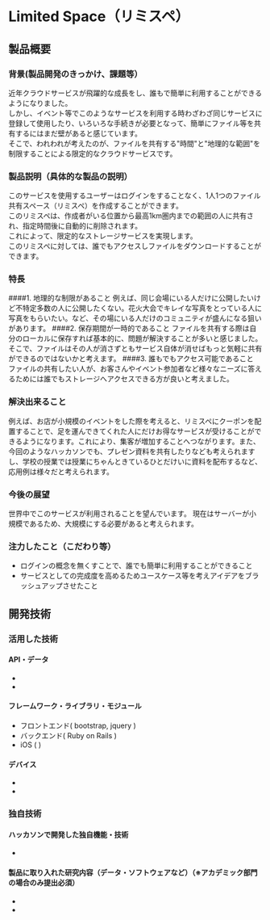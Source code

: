 # Limited Space（リミスペ）
## 製品概要
### 背景(製品開発のきっかけ、課題等）
近年クラウドサービスが飛躍的な成長をし、誰もで簡単に利用することができるようになりました。  
しかし、イベント等でこのようなサービスを利用する時わざわざ同じサービスに登録して使用したり、いろいろな手続きが必要となって、簡単にファイル等を共有するにはまだ壁があると感じています。  
そこで、われわれが考えたのが、ファイルを共有する"時間"と"地理的な範囲"を制限することによる限定的なクラウドサービスです。
### 製品説明（具体的な製品の説明）
このサービスを使用するユーザーはログインをすることなく、1人1つのファイル共有スペース（リミスペ）を作成することができます。  
このリミスペは、作成者がいる位置から最高1km圏内までの範囲の人に共有され、指定時間後に自動的に削除されます。  
これによって、限定的なストレージサービスを実現します。  
このリミスペに対しては、誰でもアクセスしファイルをダウンロードすることができます。
### 特長
####1. 地理的な制限があること
例えば、同じ会場にいる人だけに公開したいけど不特定多数の人に公開したくない。花火大会でキレイな写真をとっている人に写真をもらいたい。など、その場にいる人だけのコミュニティが盛んになる狙いがあります。
####2. 保存期間が一時的であること
ファイルを共有する際は自分のローカルに保存すれば基本的に、問題が解決することが多いと感じました。そこで、ファイルはその人が消さずともサービス自体が消せばもっと気軽に共有ができるのではないかと考えます。
####3. 誰もでもアクセス可能であること
ファイルの共有したい人が、お客さんやイベント参加者など様々なニーズに答えるためには誰でもストレージへアクセスできる方が良いと考えました。

### 解決出来ること
例えば、お店が小規模のイベントをした際を考えると、リミスペにクーポンを配置することで、足を運んできてくれた人にだけお得なサービスが受けることができるようになります。これにより、集客が増加することへつながります。また、今回のようなハッカソンでも、プレゼン資料を共有したりなども考えられますし、学校の授業では授業にちゃんときているひとだけいに資料を配布するなど、応用例は様々だと考えられます。

### 今後の展望
世界中でこのサービスが利用されることを望んでいます。
現在はサーバーが小規模であるため、大規模にする必要があると考えられます。

### 注力したこと（こだわり等）
* ログインの概念を無くすことで、誰でも簡単に利用することができること
* サービスとしての完成度を高めるためユースケース等を考えアイデアをブラッシュアップさせたこと

## 開発技術
### 活用した技術
#### API・データ
* 
* 

#### フレームワーク・ライブラリ・モジュール
* フロントエンド( bootstrap, jquery )
* バックエンド( Ruby on Rails )
* iOS (  )

#### デバイス
* 
* 

### 独自技術
#### ハッカソンで開発した独自機能・技術
* 


#### 製品に取り入れた研究内容（データ・ソフトウェアなど）（※アカデミック部門の場合のみ提出必須）
* 
* 
